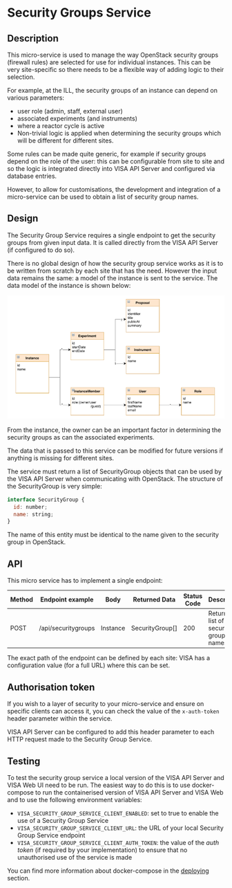 # Security Groups Service

## Description

This micro-service is used to manage the way OpenStack security groups (firewall rules) are selected for use for individual instances. This can be very site-specific so there needs to be a flexible way of adding logic to their selection.

For example, at the ILL, the security groups of an instance can depend on various parameters:

- user role (admin, staff, external user)
- associated experiments (and instruments)
- where a reactor cycle is active
- Non-trivial logic is applied when determining the security groups which will be different for different sites.

Some rules can be made quite generic, for example if security groups depend on the role of the user: this can be configurable from site to site and so the logic is integrated directly into VISA API Server and configured via database entries.

However, to allow for customisations, the development and integration of a micro-service can be used to obtain a list of security group names.

## Design

The Security Group Service requires a single endpoint to get the security groups from given input data. It is called directly from the VISA API Server (if configured to do so).

There is no global design of how the security group service works as it is to be written from scratch by each site that has the need. However the input data remains the same: a model of the instance is sent to the service. The data model of the instance is shown below:

![](../_static/images/visa-security-groups-data-model.png)

From the instance, the owner can be an important factor in determining the security groups as can the associated experiments. 

The data that is passed to this service can be modified for future versions if anything is missing for different sites.

The service must return a list of SecurityGroup objects that can be used by the VISA API Server when communicating with OpenStack. The structure of the SecurityGroup is very simple:

```javascript
interface SecurityGroup {
  id: number;
  name: string;
}
```

The name of this entity must be identical to the name given to the security group in OpenStack.

## API

This micro service has to implement a single endpoint:

| Method | Endpoint example          | Body | Returned Data   | Status Code | Description                            |
|--------|---------------------|------|-----------------|-------------|----------------------------------------|
| POST    | /api/securitygroups | Instance     | SecurityGroup[] | 200         | Returns a list of security group names |

The exact path of the endpoint can be defined by each site: VISA has a configuration value (for a full URL) where this can be set.

## Authorisation token

If you wish to a layer of security to your micro-service and ensure on specific clients can access it, you can check the value of the ```x-auth-token``` header parameter within the service.

VISA API Server can be configured to add this header parameter to each HTTP request made to the Security Group Service.

## Testing

To test the security group service a local version of the VISA API Server and VISA Web UI need to be run. The easiest way to do this is to use docker-compose to run the containerised version of VISA API Server and VISA Web and to use the following environment variables:
-  ```VISA_SECURITY_GROUP_SERVICE_CLIENT_ENABLED```: set to true to enable the use of a Security Group Service
-  ```VISA_SECURITY_GROUP_SERVICE_CLIENT_URL```: the URL of your local Security Group Service endpoint
-  ```VISA_SECURITY_GROUP_SERVICE_CLIENT_AUTH_TOKEN```: the value of the *auth token* (if required by your implementation) to ensure that no unauthorised use of the service is made

You can find more information about docker-compose in the [deploying](docker_compose_deployment) section.
